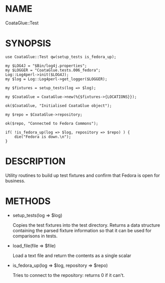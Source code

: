 # NAME

CoataGlue::Test

# SYNOPSIS

    use CoataGlue::Test qw(setup_tests is_fedora_up);

    my $LOG4J = "$Bin/log4j.properties";
    my $LOGGER = "CoataGlue.tests.006_fedora";
    Log::Log4perl->init($LOG4J);
    my $log = Log::Log4perl->get_logger($LOGGER);

    my $fixtures = setup_tests(log => $log);

    my $CoataGlue = CoataGlue->new(%{$fixtures->{LOCATIONS}});

    ok($CoataGlue, "Initialised CoataGlue object");

    my $repo = $CoataGlue->repository;

    ok($repo, "Connected to Fedora Commons");

    if( !is_fedora_up(log => $log, repository => $repo) ) {
        die("Fedora is down.\n");
    }

# DESCRIPTION

Utility routines to build up test fixtures and confirm that Fedora is 
open for business.

# METHODS

- setup\_tests(log => $log)

    Copies the test fixtures into the test directory.  Returns a data
    structure containing the parsed fixture information so that it can be
    used for comparisons in tests.

- load\_file(file => $file)

    Load a text file and return the contents as a single scalar

- is\_fedora\_up(log => $log, repository => $repo)

    Tries to connect to the repository: returns 0 if it can't.
